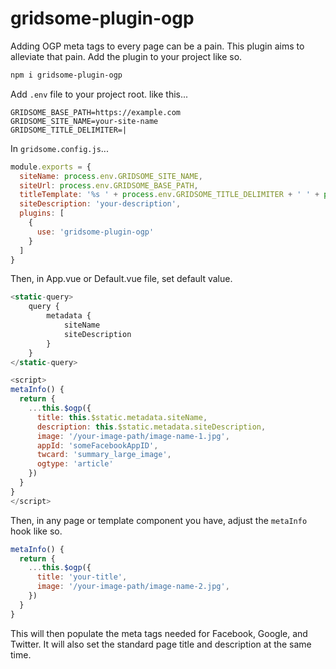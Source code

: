 # gridsome-plugin-ogp

Adding OGP meta tags to every page can be a pain. This plugin aims to alleviate
that pain. Add the plugin to your project like so.

```sh
npm i gridsome-plugin-ogp
```

Add `.env` file to your project root. like this...

```
GRIDSOME_BASE_PATH=https://example.com
GRIDSOME_SITE_NAME=your-site-name
GRIDSOME_TITLE_DELIMITER=|
```

In `gridsome.config.js`...

```javascript
module.exports = {
  siteName: process.env.GRIDSOME_SITE_NAME,
  siteUrl: process.env.GRIDSOME_BASE_PATH,
  titleTemplate: '%s ' + process.env.GRIDSOME_TITLE_DELIMITER + ' ' + process.env.GRIDSOME_SITE_NAME,
  siteDescription: 'your-description',
  plugins: [
    {
      use: 'gridsome-plugin-ogp'
    }
  ]
}
```

Then, in App.vue or Default.vue file, set default value.

```javascript
<static-query>
	query {
		metadata {
			siteName
			siteDescription
		}
	}
</static-query>

<script>
metaInfo() {
  return {
    ...this.$ogp({
      title: this.$static.metadata.siteName,
      description: this.$static.metadata.siteDescription,
      image: '/your-image-path/image-name-1.jpg',
      appId: 'someFacebookAppID',
      twcard: 'summary_large_image',
      ogtype: 'article'
    })
  }
}
</script>
```

Then, in any page or template component you have, adjust the `metaInfo` hook
like so.

```javascript
metaInfo() {
  return {
    ...this.$ogp({
      title: 'your-title',
      image: '/your-image-path/image-name-2.jpg',
    })
  }
}
```

This will then populate the meta tags needed for Facebook, Google, and Twitter.
It will also set the standard page title and description at the same time.
